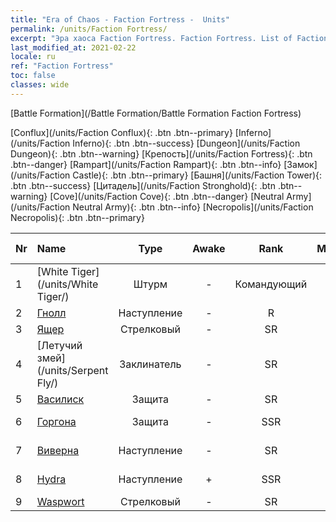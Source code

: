 ```yaml
---
title: "Era of Chaos - Faction Fortress -  Units"
permalink: /units/Faction Fortress/
excerpt: "Эра хаоса Faction Fortress. Faction Fortress. List of Faction in Era of Chaos"
last_modified_at: 2021-02-22
locale: ru
ref: "Faction Fortress"
toc: false
classes: wide
---
```

  [Battle Formation](/Battle Formation/Battle Formation Faction Fortress)

 [Conflux](/units/Faction Conflux){: .btn .btn--primary} [Inferno](/units/Faction Inferno){: .btn .btn--success} [Dungeon](/units/Faction Dungeon){: .btn .btn--warning} [Крепость](/units/Faction Fortress){: .btn .btn--danger} [Rampart](/units/Faction Rampart){: .btn .btn--info} [Замок](/units/Faction Castle){: .btn .btn--primary} [Башня](/units/Faction Tower){: .btn .btn--success} [Цитадель](/units/Faction Stronghold){: .btn .btn--warning} [Cove](/units/Faction Cove){: .btn .btn--danger} [Neutral Army](/units/Faction Neutral Army){: .btn .btn--info} [Necropolis](/units/Faction Necropolis){: .btn .btn--primary} 

  | Nr |         Name        |   Type   | Awake |    Rank   |   Members     |  Stars  |  Attack  |     HP    | Awaken Name  |
  |:---|:--------------------|:--------:|:-----:|:---------:|:-------------:|:-------:|:--------:|:---------:|:-------------|
  | 1 | [White Tiger](/units/White Tiger/) | Штурм | - | Командующий | x1 | <i class="fas fa-star"/><i class="fas fa-star"/><i class="fas fa-star"/> | 1078.2 | 6138 |   -   |
  | 2 | [Гнолл](/units/Gnoll/) | Наступление | - | R | x9 | <i class="fas fa-star"/> | 84.4 | 761 |   -   |
  | 3 | [Ящер](/units/Lizardman/) | Стрелковый | - | SR | x4 | <i class="fas fa-star"/><i class="fas fa-star"/> | 174.9 | 1144 |   -   |
  | 4 | [Летучий змей](/units/Serpent Fly/) | Заклинатель | - | SR | x4 | <i class="fas fa-star"/><i class="fas fa-star"/> | 178.3 | 1615 |    |
  | 5 | [Василиск](/units/Basilisk/) | Защита | - | SR | x4 | <i class="fas fa-star"/><i class="fas fa-star"/><i class="fas fa-star"/> | 121.1 | 2859 |   -   |
  | 6 | [Горгона](/units/Gorgon/) | Защита | - | SSR | x1 | <i class="fas fa-star"/><i class="fas fa-star"/><i class="fas fa-star"/> | 121.1 | 3094 |  Могучая горгона  |
  | 7 | [Виверна](/units/Wyvern/) | Наступление | - | SR | x4 | <i class="fas fa-star"/><i class="fas fa-star"/><i class="fas fa-star"/> | 500.0 | 5544 |  Виверна-монарх  |
  | 8 | [Hydra](/units/Hydra/) | Наступление | + | SSR | x1 | <i class="fas fa-star"/><i class="fas fa-star"/><i class="fas fa-star"/> | 769.3 | 5770 |  Гидра хаоса  |
  | 9 | [Waspwort](/units/Waspwort/) | Стрелковый | - | SR | x1 | <i class="fas fa-star"/><i class="fas fa-star"/><i class="fas fa-star"/> | 950.3 | 5543 |   -   |
